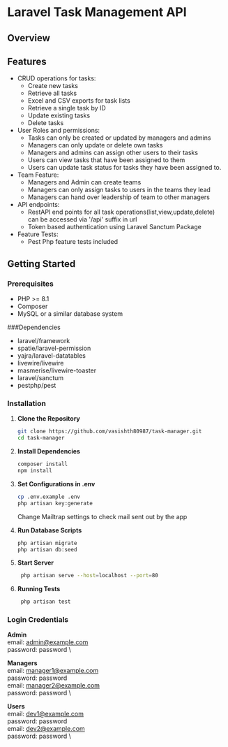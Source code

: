 # Laravel Task Management API

## Overview

## Features
- CRUD operations for tasks:
    - Create new tasks
    - Retrieve all tasks
    - Excel and CSV exports for task lists
    - Retrieve a single task by ID
    - Update existing tasks
    - Delete tasks
- User Roles and permissions:
    - Tasks can only be created or updated by managers and admins
    - Managers can only update or delete own tasks
    - Managers and admins can assign other users to their tasks
    - Users can view tasks that have been assigned to them
    - Users can update task status for tasks they have been assigned to.
- Team Feature:
    - Managers and Admin can create teams
    - Managers can only assign tasks to users in the teams they lead
    - Managers can hand over leadership of team to other managers
- API endpoints:
    - RestAPI end points for all task operations(list,view,update,delete) can be accessed via '/api' suffix in url
    - Token based authentication using Laravel Sanctum Package
- Feature Tests:
    - Pest Php feature tests included

## Getting Started

### Prerequisites

- PHP >= 8.1
- Composer
- MySQL or a similar database system

###Dependencies
- laravel/framework
- spatie/laravel-permission
- yajra/laravel-datatables
- livewire/livewire
- masmerise/livewire-toaster
- laravel/sanctum
- pestphp/pest

### Installation

1. **Clone the Repository**
   
   ```bash
   git clone https://github.com/vasishth80987/task-manager.git
   cd task-manager
   
2. **Install Dependencies**

   ```bash
   composer install
   npm install

3. **Set Configurations in .env**

   ```bash
   cp .env.example .env
   php artisan key:generate
   ```
   Change Mailtrap settings to check mail sent out by the app

4. **Run Database Scripts**

   ```bash
   php artisan migrate
   php artisan db:seed

5. **Start Server**

   ```bash
    php artisan serve --host=localhost --port=80

6. **Running Tests**

   ```bash
    php artisan test

### Login Credentials ###
**Admin** \
email: admin@example.com \
password: password \

**Managers** \
email: manager1@example.com \
password: password \
email: manager2@example.com \
password: password \

**Users** \
email: dev1@example.com \
password: password \
email: dev2@example.com \
password: password \
